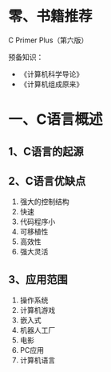 # 零、书籍推荐

C Primer Plus（第六版）

预备知识：

- 《计算机科学导论》
- 《计算机组成原来》

# 一、C语言概述

## 1、C语言的起源

## 2、C语言优缺点

1. 强大的控制结构
2. 快速
3. 代码程序小
4. 可移植性
5. 高效性
6. 强大灵活

## 3、应用范围

1. 操作系统
2. 计算机游戏
3. 嵌入式
4. 机器人工厂
5. 电影
6. PC应用
7. 计算机语言
